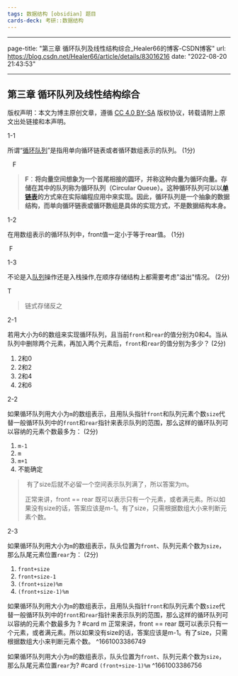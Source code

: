 ```yaml
---
tags: 数据结构 [obsidian] 题目
cards-deck: 考研::数据结构
---
```


---
page-title: "第三章 循环队列及线性结构综合_Healer66的博客-CSDN博客"
url: https://blog.csdn.net/Healer66/article/details/83016216
date: "2022-08-20 21:43:53"

---


## 第三章 循环队列及线性结构综合

版权声明：本文为博主原创文章，遵循 [CC 4.0 BY-SA](http://creativecommons.org/licenses/by-sa/4.0/) 版权协议，转载请附上原文出处链接和本声明。

1-1

所谓“[循环队列](https://so.csdn.net/so/search?q=%E5%BE%AA%E7%8E%AF%E9%98%9F%E5%88%97&spm=1001.2101.3001.7020)”是指用单向循环链表或者循环数组表示的队列。 (1分)

   F

> **F**：**将向量空间想象为一个首尾相接的圆环，并称这种向量为循环向量。存储在其中的队列称为循环队列（Circular Queue）。这种循环队列可以以[单链表](https://baike.baidu.com/item/%E5%8D%95%E9%93%BE%E8%A1%A8)的方式来在实际编程应用中来实现。因此，循环队列是一个抽象的数据结构，而单向循环链表或循环数组是具体的实现方式，不是数据结构本身。**

1-2

在用数组表示的循环队列中，front值一定小于等于rear值。 (1分)

 F

1-3

不论是入[队列](https://so.csdn.net/so/search?q=%E9%98%9F%E5%88%97&spm=1001.2101.3001.7020)操作还是入栈操作,在顺序存储结构上都需要考虑"溢出"情况。 (2分)

T 

> 链式存储反之

2-1

若用大小为6的数组来实现循环队列，且当前`front`和`rear`的值分别为0和4。当从队列中删除两个元素，再加入两个元素后，`front`和`rear`的值分别为多少？ (2分)

1.  2和0
2.  2和2
3.  2和4
4.  2和6

2-2

如果循环队列用大小为`m`的数组表示，且用队头指针`front`和队列元素个数`size`代替一般循环队列中的`front`和`rear`指针来表示队列的范围，那么这样的循环队列可以容纳的元素个数最多为： (2分)

1.  `m-1`
2.  `m`
3.  `m+1`
4.  不能确定

>  有了size后就不必留一个空间表示队列满了，所以答案为m。
> 
> 正常来讲，front == rear 既可以表示只有一个元素，或者满元素。所以如果没有size的话，答案应该是m-1。有了size，只需根据数组大小来判断元素个数。

2-3

如果循环队列用大小为`m`的数组表示，队头位置为`front`、队列元素个数为`size`，那么队尾元素位置`rear`为： (2分)

1.  `front+size`
2.  `front+size-1`
3.  `(front+size)%m`
4.  `(front+size-1)%m`




如果循环队列用大小为`m`的数组表示，且用队头指针`front`和队列元素个数`size`代替一般循环队列中的`front`和`rear`指针来表示队列的范围，那么这样的循环队列可以容纳的元素个数最多为 ? #card 
m
正常来讲，front == rear 既可以表示只有一个元素，或者满元素。所以如果没有size的话，答案应该是m-1。有了size，只需根据数组大小来判断元素个数。
^1661003386749

如果循环队列用大小为`m`的数组表示，队头位置为`front`、队列元素个数为`size`，那么队尾元素位置`rear`为? #card 
`(front+size-1)%m`
^1661003386756
